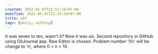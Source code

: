 ```yaml
---
created: 2022-05-07T21:53:15+07:00
modified: 2022-05-07T22:15:58+07:00
title: x07
tags: [daily, nothing]
---
```


It was seven to ten, wasn't it? Now it was six. Second repository in GitHub using GitJournal app. Raw Editor is chosen. Problem number '0n' will be change to 'n', where 0 < n < 10.

